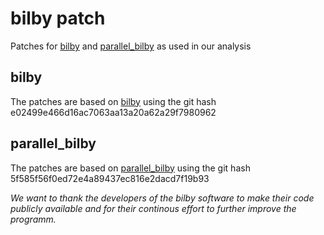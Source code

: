 # bilby patch
Patches for [bilby](https://pypi.org/project/bilby/) and [parallel_bilby](https://pypi.org/project/parallel-bilby/) as used in our analysis

## bilby
The patches are based on [bilby](https://pypi.org/project/bilby/) using the git hash e02499e466d16ac7063aa13a20a62a29f7980962

## parallel_bilby
The patches are based on [parallel_bilby](https://pypi.org/project/parallel-bilby/) using the git hash 5f585f56f0ed72e4a89437ec816e2dacd7f19b93 <br> 


*We want to thank the developers of the bilby software to make their code publicly available and for their continous effort to further improve the programm.* 
